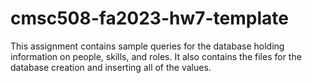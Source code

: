 # cmsc508-fa2023-hw7-template

This assignment contains sample queries for the database holding information on people, skills, and roles. It also contains the files for the database creation and inserting all of the values.
